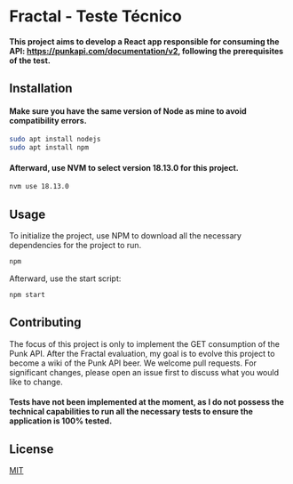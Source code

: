 # Fractal - Teste Técnico
#### This project aims to develop a React app responsible for consuming the API: https://punkapi.com/documentation/v2, following the prerequisites of the test.

## Installation
#### Make sure you have the same version of Node as mine to avoid compatibility errors.

```bash
sudo apt install nodejs 
sudo apt install npm
```
#### Afterward, use NVM to select version 18.13.0 for this project.
```bash
nvm use 18.13.0
```

## Usage
To initialize the project, use NPM to download all the necessary dependencies for the project to run.

```bash
npm
```
Afterward, use the start script:

```bash
npm start
```
## Contributing
The focus of this project is only to implement the GET consumption of the Punk API. After the Fractal evaluation, my goal is to evolve this project to become a wiki of the Punk API beer. We welcome pull requests. For significant changes, please open an issue first to discuss what you would like to change.

#### Tests have not been implemented at the moment, as I do not possess the technical capabilities to run all the necessary tests to ensure the application is 100% tested.

## License
[MIT](https://choosealicense.com/licenses/mit/)